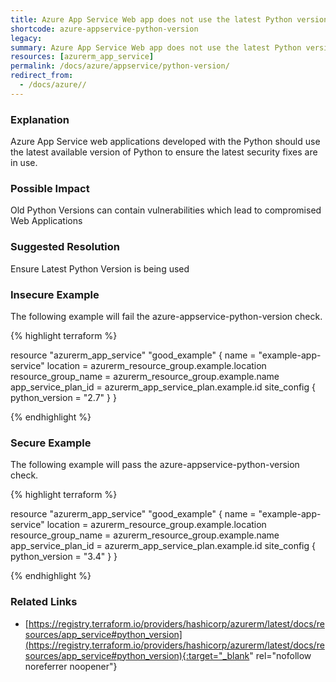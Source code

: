 ```yaml
---
title: Azure App Service Web app does not use the latest Python version
shortcode: azure-appservice-python-version
legacy: 
summary: Azure App Service Web app does not use the latest Python version 
resources: [azurerm_app_service] 
permalink: /docs/azure/appservice/python-version/
redirect_from: 
  - /docs/azure//
---
```


### Explanation

Azure App Service web applications developed with the Python should use the latest available version of Python to ensure the latest security fixes are in use.

### Possible Impact
Old Python Versions can contain vulnerabilities which lead to compromised Web Applications

### Suggested Resolution
Ensure Latest Python Version is being used


### Insecure Example

The following example will fail the azure-appservice-python-version check.

{% highlight terraform %}

resource "azurerm_app_service" "good_example" {
	name                = "example-app-service"
	location            = azurerm_resource_group.example.location
	resource_group_name = azurerm_resource_group.example.name
	app_service_plan_id = azurerm_app_service_plan.example.id
	site_config {
	  python_version = "2.7"
	}
  }

{% endhighlight %}



### Secure Example

The following example will pass the azure-appservice-python-version check.

{% highlight terraform %}

resource "azurerm_app_service" "good_example" {
  name                = "example-app-service"
  location            = azurerm_resource_group.example.location
  resource_group_name = azurerm_resource_group.example.name
  app_service_plan_id = azurerm_app_service_plan.example.id
  site_config {
    python_version = "3.4"
  }
}

{% endhighlight %}



### Related Links


- [https://registry.terraform.io/providers/hashicorp/azurerm/latest/docs/resources/app_service#python_version](https://registry.terraform.io/providers/hashicorp/azurerm/latest/docs/resources/app_service#python_version){:target="_blank" rel="nofollow noreferrer noopener"}


